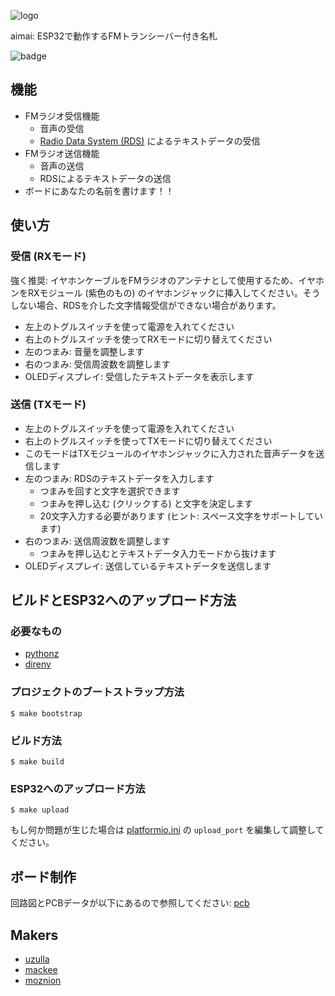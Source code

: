 ![logo](./doc/logo.png)

aimai: ESP32で動作するFMトランシーバー付き名札

![badge](./doc/badge.png)

## 機能

- FMラジオ受信機能
  - 音声の受信
  - [Radio Data System (RDS)](https://ja.wikipedia.org/wiki/Radio_Data_System) によるテキストデータの受信
- FMラジオ送信機能
  - 音声の送信
  - RDSによるテキストデータの送信
- ボードにあなたの名前を書けます！！

## 使い方

### 受信 (RXモード)

強く推奨: イヤホンケーブルをFMラジオのアンテナとして使用するため、イヤホンをRXモジュール (紫色のもの) のイヤホンジャックに挿入してください。そうしない場合、RDSを介した文字情報受信ができない場合があります。

- 左上のトグルスイッチを使って電源を入れてください
- 右上のトグルスイッチを使ってRXモードに切り替えてください
- 左のつまみ: 音量を調整します
- 右のつまみ: 受信周波数を調整します
- OLEDディスプレイ: 受信したテキストデータを表示します

### 送信 (TXモード)

- 左上のトグルスイッチを使って電源を入れてください
- 右上のトグルスイッチを使ってTXモードに切り替えてください
- このモードはTXモジュールのイヤホンジャックに入力された音声データを送信します
- 左のつまみ: RDSのテキストデータを入力します
  - つまみを回すと文字を選択できます
  - つまみを押し込む (クリックする) と文字を決定します
  - 20文字入力する必要があります (ヒント: スペース文字をサポートしています)
- 右のつまみ: 送信周波数を調整します
  - つまみを押し込むとテキストデータ入力モードから抜けます
- OLEDディスプレイ: 送信しているテキストデータを送信します

## ビルドとESP32へのアップロード方法

### 必要なもの

- [pythonz](https://github.com/saghul/pythonz)
- [direnv](https://github.com/direnv/direnv)

### プロジェクトのブートストラップ方法

```
$ make bootstrap
```

### ビルド方法

```
$ make build
```

### ESP32へのアップロード方法

```
$ make upload
```

もし何か問題が生じた場合は [platformio.ini](./platformio.ini) の `upload_port` を編集して調整してください。

## ボード制作

回路図とPCBデータが以下にあるので参照してください: [pcb](./pcb/)

## Makers

- [uzulla](https://github.com/uzulla)
- [mackee](https://github.com/mackee)
- [moznion](https://github.com/moznion)


